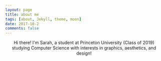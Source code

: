 ```yaml
---
layout: page
title: about me
tags: [about, Jekyll, theme, moon]
date: 2017-10-2
comments: false
---
```

    
<center><a href="http://sp37344.github.io/"></a> Hi there! I'm Sarah, a student at Princeton University (Class of 2019) studying Computer Science with interests in graphics, aesthetics, and design! </center>
